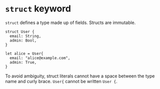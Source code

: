 # `struct` keyword

`struct` defines a type made up of fields. Structs are immutable.

```title:example
struct User {
  email: String,
  admin: Bool,
}

let alice = User{ 
  email: "alice@example.com",
  admin: True,
}
```

To avoid ambiguity, struct literals cannot have a space between the
type name and curly brace. `User{` cannot be written `User {`.
